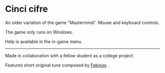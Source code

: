 # Cinci cifre
An older variation of the game "Mastermind". Mouse and keyboard controls.

The game only runs on Windows.

Help is available in the in-game menu.

---

Made in collaboration with a fellow student as a college project.

Features short original tune composed by [Fekinox](https://github.com/Fekinox).
